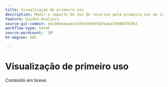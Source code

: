 ```yaml
---
title: Visualização de primeiro uso
description: Medir o impacto do uso de recursos pela primeira vez em indicadores-chave.
feature: Guided Analysis
source-git-commit: eacb6eeaeadce7dfe39e6fb67eaba76986078363
workflow-type: tm+mt
source-wordcount: '19'
ht-degree: 68%

---
```


# Visualização de primeiro uso

Conteúdo em breve.

